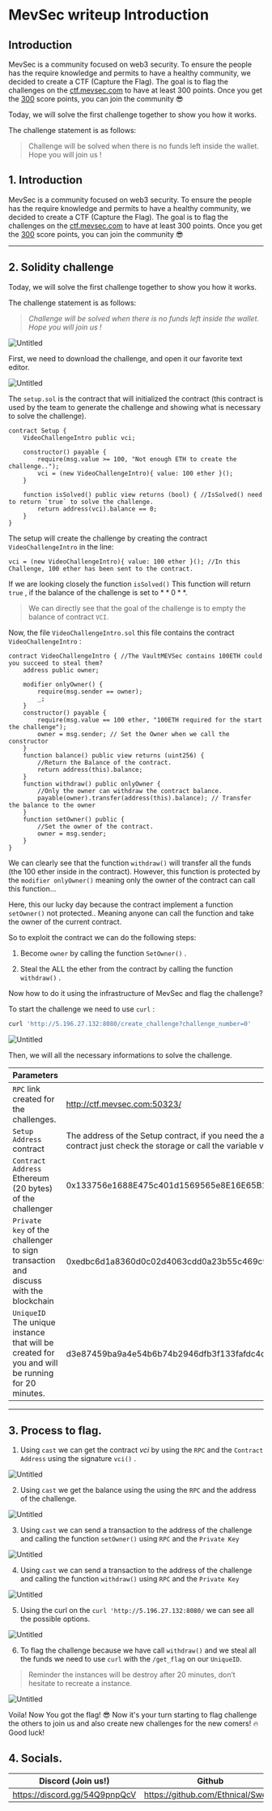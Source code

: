 # MevSec writeup Introduction

<!--more-->

## Introduction

MevSec is a community focused on web3 security. To ensure the people has the require knowledge and permits to have a healthy community, we decided to create a CTF (Capture the Flag). The goal is to flag the challenges on the [ctf.mevsec.com](https://ctf.mevsec.com) to have at least 300 points. Once you get the <u>300</u> score points, you can join the community 😎  

Today, we will solve the first challenge together to show you how it works.

The challenge statement is as follows:

> Challenge will be solved when there is no funds left inside the wallet. Hope you will join us !

## 1. Introduction

MevSec is a community focused on web3 security. To ensure the people has the require knowledge and permits to have a healthy community, we decided to create a CTF (Capture the Flag). The goal is to flag the challenges on the [ctf.mevsec.com](http://ctf.mevsec.com/) to have at least 300 points. Once you get the <u>300</u> score points, you can join the community 😎

---

## 2. Solidity challenge

Today, we will solve the first challenge together to show you how it works.

The challenge statement is as follows:

> *Challenge will be solved when there is no funds left inside the wallet. Hope you will join us !*
> 

![Untitled](Untitled.png "Challenge Intro from ctf.mevsec.com.")

First, we need to download the challenge, and open it our favorite text editor. 

![Untitled](Untitled%201.png "Dowload the source code from ctf.mevsec.com. ")

The `setup.sol` is the contract that will initialized the contract (this contract is used by the team to generate the challenge and showing what is necessary to solve the challenge). 

```solidity
contract Setup {
	VideoChallengeIntro public vci;

	constructor() payable {
		require(msg.value >= 100, "Not enough ETH to create the challenge..");
		vci = (new VideoChallengeIntro){ value: 100 ether }();
	}

	function isSolved() public view returns (bool) { //IsSolved() need to return `true` to solve the challenge.
		return address(vci).balance == 0;
	}
}
```

The setup will create the challenge by creating the contract  `VideoChallengeIntro` in the line: 

```solidity
vci = (new VideoChallengeIntro){ value: 100 ether }(); //In this Challenge, 100 ether has been sent to the contract.
```

If we are looking closely the function `isSolved()` This function will return `true` , if the balance of the challenge is set to $**0**$.

> We can directly see that the goal of the challenge is to empty the balance of contract `VCI`.
> 

Now, the file `VideoChallengeIntro.sol` this file contains the contract `VideoChallengeIntro` :

```solidity
contract VideoChallengeIntro { //The VaultMEVSec contains 100ETH could you succeed to steal them?
	address public owner;
	
	modifier onlyOwner() {
		require(msg.sender == owner);
		_;
	}
	constructor() payable {
		require(msg.value == 100 ether, "100ETH required for the start the challenge");
		owner = msg.sender; // Set the Owner when we call the constructor
	}
	function balance() public view returns (uint256) {
		//Return the Balance of the contract.
		return address(this).balance;
	}
	function withdraw() public onlyOwner {
		//Only the owner can withdraw the contract balance.
		payable(owner).transfer(address(this).balance); // Transfer the balance to the owner
	}
	function setOwner() public {
		//Set the owner of the contract.
		owner = msg.sender;
	}
}
```

We can clearly see that the function `withdraw()` will transfer all the funds (the 100 ether inside in the contract). However, this function is protected by the `modifier onlyOwner()` meaning only the owner of the contract can call this function...

Here, this our lucky day because the contract implement a function `setOwner()` not protected.. Meaning anyone can call the function and take the owner of the current contract.

So to exploit the contract we can do the following steps:

1) Become `owner` by calling the function `SetOwner()` .

2) Steal the ALL the ether from the contract by calling the function `withdraw()` . 

Now how to do it using the infrastructure of MevSec and flag the challenge? 

To start the challenge we need to use `curl` :

```bash
curl 'http://5.196.27.132:8080/create_challenge?challenge_number=0'
```

![Untitled](Untitled%202.png "Curl to create a instances of the challenge.")

Then, we will all the necessary informations to solve the challenge.

| Parameters |  |
| --- | --- |
| `RPC` link created for the challenges. | http://ctf.mevsec.com:50323/ |
| `Setup Address` contract | The address of the Setup contract, if you need the address of the real challenge contract just check the storage or call the variable vci() (we will do later on this demo) |
| `Contract Address` Ethereum (20 bytes) of the challenger | 0x133756e1688E475c401d1569565e8E16E65B1337 |
| `Private key` of the challenger to sign transaction and discuss with the blockchain | 0xedbc6d1a8360d0c02d4063cdd0a23b55c469c90d3cfbc2c88a015f9dd92d22b3 |
| `UniqueID` The unique instance that will be created for you and will be running for 20 minutes. | d3e87459ba9a4e54b6b74b2946dfb3f133fafdc4dcd715ebd2024642117e076a |

---

## 3. Process to flag.

1) Using `cast` we can get the contract *vci* by using the `RPC` and the `Contract Address` using the signature `vci()` .

![Untitled](Untitled%203.png "Cast call to get the address of vci contract.")

2) Using `cast` we get the balance using the using the `RPC` and the address of the challenge.

![Untitled](Untitled%204.png "cast balance to get the balance of the current challenge.")

3) Using `cast` we can send a transaction to the address of the challenge and calling the function `setOwner()` using  `RPC` and the `Private Key`

![Untitled](Untitled%205.png "cast send to send transaction with the function `setOwner()`")

4) Using `cast` we can send a transaction to the address of the challenge and calling the function `withdraw()` using  `RPC` and the `Private Key`

![Untitled](Untitled%206.png "cast send to send transaction with the function `withdraw()`")

5) Using the curl on the `curl 'http://5.196.27.132:8080/` we can see all the possible options.

![Untitled](Untitled%207.png "CURL to see all the options available including `get_flag`.  ")

6) To flag the challenge because we have call `withdraw()` and we steal all the funds we need to use `curl` with the `/get_flag` on our `UniqueID`.

> Reminder the instances will be destroy after 20 minutes, don’t hesitate to recreate a instance.
> 

![Untitled](Untitled%208.png "CURL the get_flag with the UniqueID to flag the challenge.")

Voila! Now You got the flag! 😎 Now it's your turn starting to flag challenge the others to join us and also create new challenges for the new comers! 🔥 \
Good luck!

## 4. Socials.

| Discord (Join us!) | Github | Twitter | 
| ----------------------------- | ------ | ---------- | 
| https://discord.gg/54Q9pnpQcV |  https://github.com/Ethnical/Swek3      |  https://twitter.com/EthnicalInfo |

